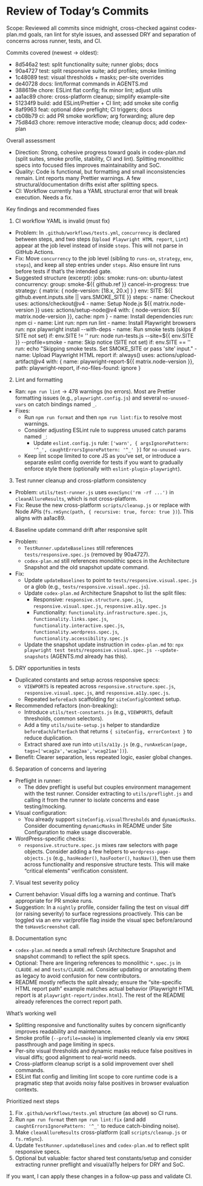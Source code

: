 # Review of Today’s Commits

Scope: Reviewed all commits since midnight, cross-checked against codex-plan.md goals, ran lint for style issues, and assessed DRY and separation of concerns across runner, tests, and CI.

Commits covered (newest → oldest):
- 8d546a2 test: split functionality suite; runner globs; docs
- 90a4727 test: split responsive suite; add profiles; smoke limiting
- 1c48089 test: visual thresholds + masks; per-site overrides
- de40728 docs: lint/format commands in AGENTS.md
- 388619e chore: ESLint flat config; fix minor lint; adjust utils
- aa1ac89 chore: cross-platform cleanup; simplify example-site
- 51234f9 build: add ESLint/Prettier + CI lint; add smoke site config
- 8af9963 feat: optional ddev preflight; CI triggers; docs
- cb08b79 ci: add PR smoke workflow; arg forwarding; allure dep
- 75d84d3 chore: remove interactive mode; cleanup docs; add codex-plan

Overall assessment
- Direction: Strong, cohesive progress toward goals in codex-plan.md (split suites, smoke profile, stability, CI and lint). Splitting monolithic specs into focused files improves maintainability and SoC.
- Quality: Code is functional, but formatting and small inconsistencies remain. Lint reports many Prettier warnings. A few structural/documentation drifts exist after splitting specs.
- CI: Workflow currently has a YAML structural error that will break execution. Needs a fix.

Key findings and recommended fixes

1) CI workflow YAML is invalid (must fix)
- Problem: In `.github/workflows/tests.yml`, `concurrency` is declared between steps, and two steps (`Upload Playwright HTML report`, `Lint`) appear at the job level instead of inside `steps`. This will not parse in GitHub Actions.
- Fix: Move `concurrency` to the job level (sibling to `runs-on`, `strategy`, `env`, `steps`), and keep all step entries under `steps`. Also ensure lint runs before tests if that’s the intended gate.
- Suggested structure (excerpt):
  jobs:
    smoke:
      runs-on: ubuntu-latest
      concurrency:
        group: smoke-${{ github.ref }}
        cancel-in-progress: true
      strategy: { matrix: { node-version: [18.x, 20.x] } }
      env:
        SITE: ${{ github.event.inputs.site || vars.SMOKE_SITE }}
      steps:
        - name: Checkout
          uses: actions/checkout@v4
        - name: Setup Node.js ${{ matrix.node-version }}
          uses: actions/setup-node@v4
          with: { node-version: ${{ matrix.node-version }}, cache: npm }
        - name: Install dependencies
          run: npm ci
        - name: Lint
          run: npm run lint
        - name: Install Playwright browsers
          run: npx playwright install --with-deps
        - name: Run smoke tests (skips if SITE not set)
          if: env.SITE != ''
          run: node run-tests.js --site=${{ env.SITE }} --profile=smoke
        - name: Skip notice (SITE not set)
          if: env.SITE == ''
          run: echo "Skipping smoke tests. Set SMOKE_SITE or pass 'site' input."
        - name: Upload Playwright HTML report
          if: always()
          uses: actions/upload-artifact@v4
          with: { name: playwright-report-${{ matrix.node-version }}, path: playwright-report, if-no-files-found: ignore }

2) Lint and formatting
- Ran: `npm run lint` → 478 warnings (no errors). Most are Prettier formatting issues (e.g., `playwright.config.js`) and several `no-unused-vars` on catch bindings named `_`.
- Fixes:
  - Run `npm run format` and then `npm run lint:fix` to resolve most warnings.
  - Consider adjusting ESLint rule to suppress unused catch params named `_`:
    - Update `eslint.config.js` rule: `['warn', { argsIgnorePattern: '^_', caughtErrorsIgnorePattern: '^_' }]` for `no-unused-vars`.
  - Keep lint scope limited to core JS as you’ve set, or introduce a separate eslint config override for tests if you want to gradually enforce style there (optionally with `eslint-plugin-playwright`).

3) Test runner cleanup and cross-platform consistency
- Problem: `utils/test-runner.js` uses `execSync('rm -rf ...')` in `cleanAllureResults`, which is not cross-platform.
- Fix: Reuse the new cross-platform `scripts/cleanup.js` or replace with Node APIs (`fs.rmSync(path, { recursive: true, force: true })`). This aligns with aa1ac89.

4) Baseline update command drift after responsive split
- Problem:
  - `TestRunner.updateBaselines` still references `tests/responsive.spec.js` (removed by 90a4727).
  - `codex-plan.md` still references monolithic specs in the Architecture Snapshot and the old snapshot update command.
- Fix:
  - Update `updateBaselines` to point to `tests/responsive.visual.spec.js` or a glob (e.g., `tests/responsive.visual.spec.js`).
  - Update `codex-plan.md` Architecture Snapshot to list the split files:
    - Responsive: `responsive.structure.spec.js`, `responsive.visual.spec.js`, `responsive.a11y.spec.js`
    - Functionality: `functionality.infrastructure.spec.js`, `functionality.links.spec.js`, `functionality.interactive.spec.js`, `functionality.wordpress.spec.js`, `functionality.accessibility.spec.js`
  - Update the snapshot update instruction in `codex-plan.md` to: `npx playwright test tests/responsive.visual.spec.js --update-snapshots` (AGENTS.md already has this).

5) DRY opportunities in tests
- Duplicated constants and setup across responsive specs:
  - `VIEWPORTS` is repeated across `responsive.structure.spec.js`, `responsive.visual.spec.js`, and `responsive.a11y.spec.js`.
  - Repeated `beforeEach` scaffolding for `siteConfig`/context setup.
- Recommended refactors (non-breaking):
  - Introduce `utils/test-constants.js` (e.g., `VIEWPORTS`, default thresholds, common selectors).
  - Add a tiny `utils/suite-setup.js` helper to standardize `beforeEach`/`afterEach` that returns `{ siteConfig, errorContext }` to reduce duplication.
  - Extract shared axe run into `utils/a11y.js` (e.g., `runAxeScan(page, tags=['wcag2a','wcag2aa','wcag21aa'])`).
- Benefit: Clearer separation, less repeated logic, easier global changes.

6) Separation of concerns and layering
- Preflight in runner:
  - The ddev preflight is useful but couples environment management with the test runner. Consider extracting to `utils/preflight.js` and calling it from the runner to isolate concerns and ease testing/mocking.
- Visual configuration:
  - You already support `siteConfig.visualThresholds` and `dynamicMasks`. Consider documenting `dynamicMasks` in README under Site Configuration to make usage discoverable.
- WordPress-specific checks:
  - `responsive.structure.spec.js` mixes raw selectors with page objects. Consider adding a few helpers to `wordpress-page-objects.js` (e.g., `hasHeader()`, `hasFooter()`, `hasNav()`), then use them across functionality and responsive structure tests. This will make “critical elements” verification consistent.

7) Visual test severity policy
- Current behavior: Visual diffs log a warning and continue. That’s appropriate for PR smoke runs.
- Suggestion: In a `nightly` profile, consider failing the test on visual diff (or raising severity) to surface regressions proactively. This can be toggled via an env var/profile flag inside the visual spec before/around the `toHaveScreenshot` call.

8) Documentation sync
- `codex-plan.md` needs a small refresh (Architecture Snapshot and snapshot command) to reflect the split specs.
- Optional: There are lingering references to monolithic `*.spec.js` in `CLAUDE.md` and `tests/CLAUDE.md`. Consider updating or annotating them as legacy to avoid confusion for new contributors.
- README mostly reflects the split already; ensure the “site-specific HTML report path” example matches actual behavior (Playwright HTML report is at `playwright-report/index.html`). The rest of the README already references the correct report path.

What’s working well
- Splitting responsive and functionality suites by concern significantly improves readability and maintenance.
- Smoke profile (`--profile=smoke`) is implemented cleanly via env `SMOKE` passthrough and page limiting in specs.
- Per-site visual thresholds and dynamic masks reduce false positives in visual diffs; good alignment to real-world needs.
- Cross-platform cleanup script is a solid improvement over shell commands.
- ESLint flat config and limiting lint scope to core runtime code is a pragmatic step that avoids noisy false positives in browser evaluation contexts.

Prioritized next steps
1. Fix `.github/workflows/tests.yml` structure (as above) so CI runs.
2. Run `npm run format` then `npm run lint:fix` (and add `caughtErrorsIgnorePattern: '^_'` to reduce catch-binding noise).
3. Make `cleanAllureResults` cross-platform (call `scripts/cleanup.js` or `fs.rmSync`).
4. Update `TestRunner.updateBaselines` and `codex-plan.md` to reflect split responsive specs.
5. Optional but valuable: factor shared test constants/setup and consider extracting runner preflight and visual/a11y helpers for DRY and SoC.

If you want, I can apply these changes in a follow-up pass and validate CI.

